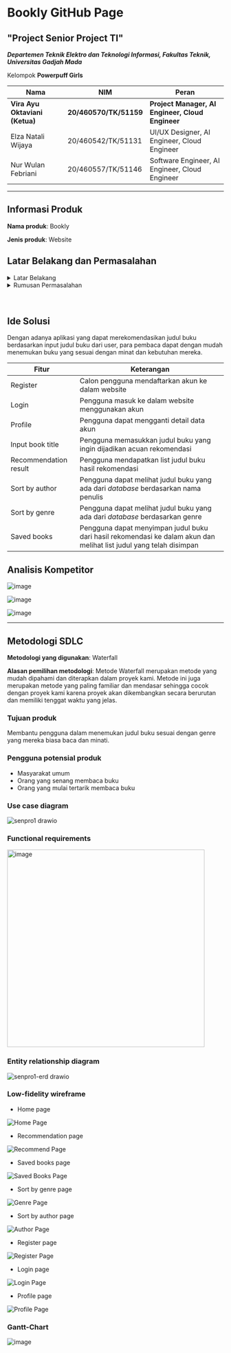 # Bookly GitHub Page
## "Project Senior Project TI"
***Departemen Teknik Elektro dan Teknologi Informasi, Fakultas Teknik, Universitas Gadjah Mada***

Kelompok **Powerpuff Girls**

|Nama|NIM|Peran|
|---|---|---|
|**Vira Ayu Oktaviani (Ketua)**|**20/460570/TK/51159**|**Project Manager, AI Engineer, Cloud Engineer**|
|Elza Natali Wijaya|20/460542/TK/51131|UI/UX Designer, AI Engineer, Cloud Engineer|
|Nur Wulan Febriani|20/460557/TK/51146|Software Engineer, AI Engineer, Cloud Engineer|

___

## Informasi Produk
**Nama produk**: Bookly<br>

**Jenis produk**: Website<br>

## Latar Belakang dan Permasalahan
<details>
  <summary>Latar Belakang</summary>
  <p>
    Semakin banyaknya jumlah buku yang tersedia di pasaran membuat banyak orang kesulitan dalam memilih buku yang sesuai dengan minat dan kebutuhan mereka. Banyak orang yang menghabiskan waktu berjam-jam untuk mencari buku yang sesuai dengan preferensi mereka, dan seringkali mereka masih kesulitan menemukan buku yang tepat.
  </p>
</details>
<details>
  <summary>Rumusan Permasalahan</summary>
  <p> 
    - Buku apa yang dapat dibaca selanjutnya tetapi sesuai dengan preferensi?
  </p>
</details>
<br></br>

## Ide Solusi
Dengan adanya aplikasi yang dapat merekomendasikan judul buku berdasarkan input judul buku dari user, para pembaca dapat dengan mudah menemukan buku yang sesuai dengan minat dan kebutuhan mereka.

|Fitur|Keterangan|
|---|---|
|Register|Calon pengguna mendaftarkan akun ke dalam website|
|Login|Pengguna masuk ke dalam website menggunakan akun|
|Profile|Pengguna dapat mengganti detail data akun|
|Input book title|Pengguna memasukkan judul buku yang ingin dijadikan acuan rekomendasi|
|Recommendation result|Pengguna mendapatkan list judul buku hasil rekomendasi|
|Sort by author|Pengguna dapat melihat judul buku yang ada dari _database_ berdasarkan nama penulis|
|Sort by genre|Pengguna dapat melihat judul buku yang ada dari _database_ berdasarkan genre|
|Saved books|Pengguna dapat menyimpan judul buku dari hasil rekomendasi ke dalam akun dan melihat list judul yang telah disimpan|

## Analisis Kompetitor
![image](https://user-images.githubusercontent.com/72687883/222958546-1e82d097-0e30-45a8-88aa-637abbca6bf2.png)

![image](https://user-images.githubusercontent.com/72687883/222958616-3726b91b-46e3-4f18-9690-eaa4f8350f1b.png)

![image](https://user-images.githubusercontent.com/72687883/222958668-2e20eff8-dfbe-4650-ab77-73a013387b49.png)

___

## Metodologi SDLC
**Metodologi yang digunakan**: Waterfall<br>

**Alasan pemilihan metodologi**: Metode Waterfall merupakan metode yang mudah dipahami dan diterapkan dalam proyek kami. Metode ini juga merupakan metode yang paling familiar dan mendasar sehingga cocok dengan proyek kami karena proyek akan dikembangkan secara berurutan dan memiliki tenggat waktu yang jelas.<br>

### Tujuan produk
Membantu pengguna dalam menemukan judul buku sesuai dengan genre yang mereka biasa baca dan minati.<br>

### Pengguna potensial produk
- Masyarakat umum
- Orang yang senang membaca buku
- Orang yang mulai tertarik membaca buku

### Use case diagram
![senpro1 drawio](https://user-images.githubusercontent.com/72687883/222960970-fe660f0f-ea43-482f-85a7-8aaaa8e0acc9.png)

### Functional requirements

<img width="459" alt="image" src="https://user-images.githubusercontent.com/72687883/222962237-7296c16e-eef8-4091-9696-175186edd7d1.png">

### Entity relationship diagram

![senpro1-erd drawio](https://user-images.githubusercontent.com/72687883/222961214-b9a45e0c-1f7a-46db-9d0c-bc7f182c432e.png)

### Low-fidelity wireframe
- Home page

![Home Page](https://user-images.githubusercontent.com/72687883/222961400-2bd64712-7974-4549-a37e-9e19e0b1d6b3.png)
- Recommendation page

![Recommend Page](https://user-images.githubusercontent.com/72687883/222961408-63fe65f1-ffaf-4c43-81fc-605dafdd89a3.png)
- Saved books page

![Saved Books Page](https://user-images.githubusercontent.com/72687883/222961413-59f403c3-900e-4ec6-8e47-d9536e69c914.png)
- Sort by genre page

![Genre Page](https://user-images.githubusercontent.com/72687883/222961423-6a46f340-1120-4ed1-89af-9456e47cac91.png)
- Sort by author page

![Author Page](https://user-images.githubusercontent.com/72687883/222961432-43ad453c-83ce-42de-965c-04245226b19b.png)
- Register page

![Register Page](https://user-images.githubusercontent.com/72687883/222961439-a8555b2a-622e-49bd-98f4-7e453cad5417.png)
- Login page

![Login Page](https://user-images.githubusercontent.com/72687883/222961446-430602eb-0a31-4245-a5d1-20c21e76e677.png)
- Profile page

![Profile Page](https://user-images.githubusercontent.com/72687883/222961465-d1e01366-2a17-4c46-a521-6bbc9e85f657.png)

### Gantt-Chart

![image](https://user-images.githubusercontent.com/72687883/222961808-ddadca03-7fdd-4ab2-af95-6530c28b6c10.png)
